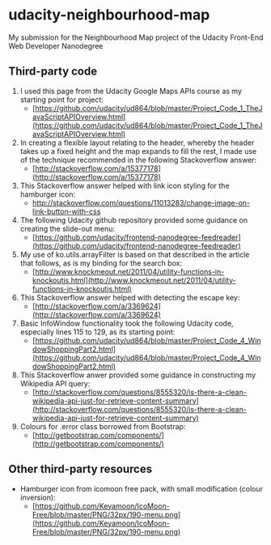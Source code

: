 # udacity-neighbourhood-map
My submission for the Neighbourhood Map project of the Udacity Front-End Web Developer Nanodegree

## Third-party code

1. I used this page from the Udacity Google Maps APIs course as my starting point for project:
    + [https://github.com/udacity/ud864/blob/master/Project_Code_1_TheJavaScriptAPIOverview.html](https://github.com/udacity/ud864/blob/master/Project_Code_1_TheJavaScriptAPIOverview.html)
2. In creating a flexible layout relating to the header, whereby the header takes up a fixed height and the map expands to fill the rest, I made use of the technique recommended in the following Stackoverflow answer:
    + [http://stackoverflow.com/a/15377178](http://stackoverflow.com/a/15377178)
3. This Stackoverflow answer helped with link icon styling for the hamburger icon:
    + http://stackoverflow.com/questions/11013283/change-image-on-link-button-with-css
4. The following Udacity github repository provided some guidance on creating the slide-out menu:
    + [https://github.com/udacity/frontend-nanodegree-feedreader](https://github.com/udacity/frontend-nanodegree-feedreader)
5. My use of ko.utils.arrayFilter is based on that described in the article that follows, as is my binding for the search box:
    + [http://www.knockmeout.net/2011/04/utility-functions-in-knockoutjs.html](http://www.knockmeout.net/2011/04/utility-functions-in-knockoutjs.html)
6. This Stackoverflow answer helped with detecting the escape key:
    + [http://stackoverflow.com/a/3369624](http://stackoverflow.com/a/3369624)
7. Basic InfoWindow functionality took the following Udacity code, especially lines 115 to 129, as its starting point:
    + [https://github.com/udacity/ud864/blob/master/Project_Code_4_WindowShoppingPart2.html](https://github.com/udacity/ud864/blob/master/Project_Code_4_WindowShoppingPart2.html)
8. This Stackoverflow anwer provided some guidance in constructing my Wikipedia API query:
    + [http://stackoverflow.com/questions/8555320/is-there-a-clean-wikipedia-api-just-for-retrieve-content-summary](http://stackoverflow.com/questions/8555320/is-there-a-clean-wikipedia-api-just-for-retrieve-content-summary)
9. Colours for .error class borrowed from Bootstrap:
    + [http://getbootstrap.com/components/](http://getbootstrap.com/components/)

## Other third-party resources

- Hamburger icon from icomoon free pack, with small modification (colour inversion):
    + [https://github.com/Keyamoon/IcoMoon-Free/blob/master/PNG/32px/190-menu.png](https://github.com/Keyamoon/IcoMoon-Free/blob/master/PNG/32px/190-menu.png)